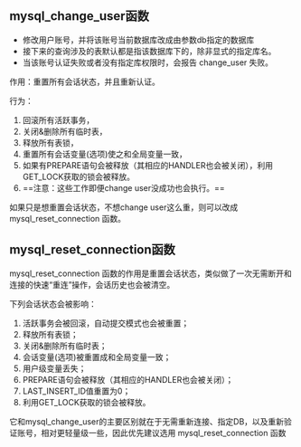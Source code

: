 ## mysql_change_user函数

- 修改用户账号，并将该账号当前数据库改成由参数db指定的数据库
- 接下来的查询涉及的表默认都是指该数据库下的，除非显式的指定库名。
- 当该账号认证失败或者没有指定库权限时，会报告 change_user 失败。

作用：重置所有会话状态，并且重新认证。

行为：
1. 回滚所有活跃事务，
2. 关闭&删除所有临时表，
3. 释放所有表锁，
4. 重置所有会话变量(选项)使之和全局变量一致，
5. 如果有PREPARE语句会被释放（其相应的HANDLER也会被关闭），利用GET_LOCK获取的锁会被释放。
6. ==注意：这些工作即便change user没成功也会执行。==

如果只是想重置会话状态，不想change user这么重，则可以改成 mysql_reset_connection 函数。

## mysql_reset_connection函数

mysql_reset_connection 函数的作用是重置会话状态，类似做了一次无需断开和连接的快速“重连”操作，会话历史也会被清空。

下列会话状态会被影响：

1. 活跃事务会被回滚，自动提交模式也会被重置；
2. 释放所有表锁；
3. 关闭&删除所有临时表；
4. 会话变量(选项)被重置成和全局变量一致；
5. 用户级变量丢失；
6. PREPARE语句会被释放（其相应的HANDLER也会被关闭）；
7. LAST_INSERT_ID值重置为0；
8. 利用GET_LOCK获取的锁会被释放。

它和mysql_change_user的主要区别就在于无需重新连接、指定DB，以及重新验证账号，相对更轻量级一些，因此优先建议选用 mysql_reset_connection 函数